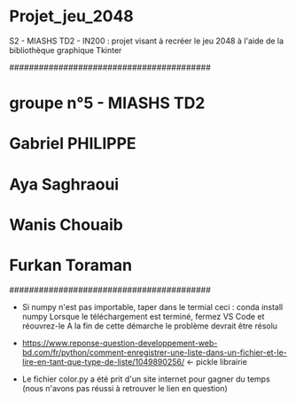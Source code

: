 # Projet_jeu_2048 #
S2 - MIASHS TD2 - IN200 : projet visant à recréer le jeu 2048 à l'aide de la bibliothèque graphique Tkinter

#########################################
# groupe n°5 - MIASHS TD2
# Gabriel PHILIPPE
# Aya Saghraoui
# Wanis Chouaib
# Furkan Toraman
#########################################

- Si numpy n'est pas importable, taper dans le termial ceci : conda install numpy 
  Lorsque le téléchargement est terminé, fermez VS Code et réouvrez-le
  A la fin de cette démarche le problème devrait être résolu

- https://www.reponse-question-developpement-web-bd.com/fr/python/comment-enregistrer-une-liste-dans-un-fichier-et-le-lire-en-tant-que-type-de-liste/1049890256/ <- pickle librairie

- Le fichier color.py a été prit d'un site internet pour gagner du temps (nous n'avons pas réussi à retrouver le lien en question) 

